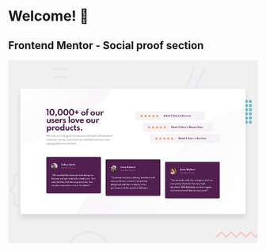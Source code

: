 # Welcome! 👋
## Frontend Mentor - Social proof section

![Design preview for the Social proof section coding challenge](./design/desktop-preview.jpg)



